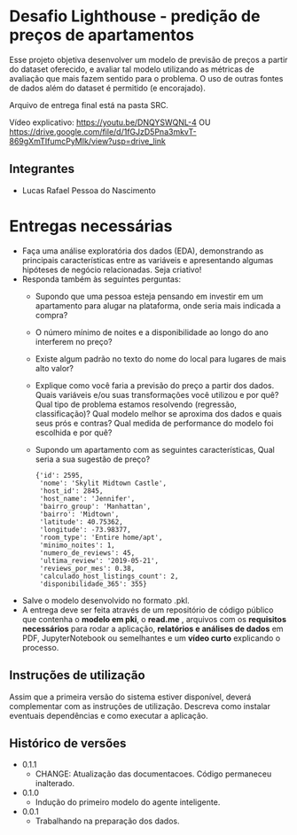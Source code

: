 # Desafio Lighthouse - predição de preços de apartamentos

Esse projeto objetiva desenvolver um modelo de previsão de preços a partir do dataset oferecido, e avaliar tal modelo utilizando as métricas de avaliação que mais fazem sentido para o problema. O uso de outras fontes de dados além do dataset é permitido (e encorajado). 

Arquivo de entrega final está na pasta SRC. 

Vídeo explicativo: https://youtu.be/DNQYSWQNL-4 OU https://drive.google.com/file/d/1fGJzD5Pna3mkvT-869gXmTIfumcPyMIk/view?usp=drive_link

## Integrantes

* Lucas Rafael Pessoa do Nascimento

# Entregas necessárias

* Faça uma análise exploratória dos dados (EDA), demonstrando as principais características entre as variáveis e apresentando algumas hipóteses de negócio relacionadas. Seja criativo!
* Responda também às seguintes perguntas:
  * Supondo que uma pessoa esteja pensando em investir em um apartamento para alugar na plataforma, onde seria mais indicada a compra?
  * O número mínimo de noites e a disponibilidade ao longo do ano interferem no preço?
  * Existe algum padrão no texto do nome do local para lugares de mais alto valor?
  * Explique como você faria a previsão do preço a partir dos dados. Quais variáveis e/ou suas transformações você utilizou e por quê? Qual tipo de problema estamos resolvendo (regressão, classificação)? Qual modelo melhor se aproxima dos dados e quais seus prós e contras? Qual medida de performance do modelo foi escolhida e por quê?
  * Supondo um apartamento com as seguintes características, Qual seria a sua sugestão de preço?
  
        {'id': 2595,
         'nome': 'Skylit Midtown Castle',
         'host_id': 2845,
         'host_name': 'Jennifer',
         'bairro_group': 'Manhattan',
         'bairro': 'Midtown',
         'latitude': 40.75362,
         'longitude': -73.98377,
         'room_type': 'Entire home/apt',
         'minimo_noites': 1,
         'numero_de_reviews': 45,
         'ultima_review': '2019-05-21',
         'reviews_por_mes': 0.38,
         'calculado_host_listings_count': 2,
         'disponibilidade_365': 355}

* Salve o modelo desenvolvido no formato .pkl. 
* A entrega deve ser feita através de um repositório de código público que contenha o **modelo em pki**, o **read.me** , arquivos com os **requisitos necessários** para rodar a aplicação, **relatórios e análises de dados** em PDF, JupyterNotebook ou semelhantes e um **vídeo curto** explicando o processo. 





## Instruções de utilização

Assim que a primeira versão do sistema estiver disponível, deverá complementar com as instruções de utilização. Descreva como instalar eventuais dependências e como executar a aplicação.

## Histórico de versões

* 0.1.1
    * CHANGE: Atualização das documentacoes. Código permaneceu inalterado.
* 0.1.0
    * Indução do primeiro modelo do agente inteligente.
* 0.0.1
    * Trabalhando na preparação dos dados.

